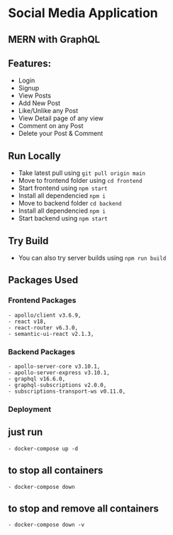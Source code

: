 # Social Media Application

## MERN with GraphQL

## Features:
 - Login
 - Signup
 - View Posts
 - Add New Post
 - Like/Unlike any Post
 - View Detail page of any view
 - Comment on any Post
 - Delete your Post & Comment

## Run Locally
 - Take latest pull using `git pull origin main`
 - Move to frontend folder using `cd frontend`
 - Start frontend using `npm start`
 - Install all dependencied `npm i`
 - Move to backend folder `cd backend`
 - Install all dependencied `npm i`
 - Start backend using `npm start`

## Try Build
 - You can also try server builds using `npm run build`

## Packages Used

### Frontend Packages
    - apollo/client v3.6.9,
    - react v18,
    - react-router v6.3.0,
    - semantic-ui-react v2.1.3,
    
### Backend Packages
    - apollo-server-core v3.10.1,
    - apollo-server-express v3.10.1,
    - graphql v16.6.0,
    - graphql-subscriptions v2.0.0,
    - subscriptions-transport-ws v0.11.0,

### Deployment
## just run
    - docker-compose up -d

## to stop all containers
    - docker-compose down

## to stop and remove all containers
    - docker-compose down -v
